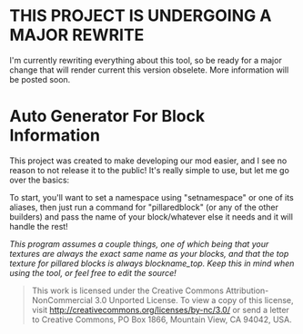 # THIS PROJECT IS UNDERGOING A MAJOR REWRITE
I'm currently rewriting everything about this tool, so be ready for a major change that will render current this version obselete. More information will be posted soon.

# Auto Generator For Block Information
This project was created to make developing our mod easier, and I see no reason to not release it to the public! It's really simple to use, but let me go over the basics:

To start, you'll want to set a namespace using "setnamespace" or one of its aliases, then just run a command for "pillaredblock" (or any of the other builders) and pass the name of your block/whatever else it needs and it will handle the rest! 

*This program assumes a couple things, one of which being that your textures are always the exact same name as your blocks, and that the top texture for pillared blocks is always blockname_top. Keep this in mind when using the tool, or feel free to edit the source!* 

> This work is licensed under the Creative Commons Attribution-NonCommercial 3.0 Unported License. 
> To view a copy of this license, visit http://creativecommons.org/licenses/by-nc/3.0/ or send a
> letter to Creative Commons, PO Box 1866, Mountain View, CA 94042, USA.
